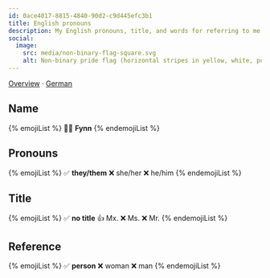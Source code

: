 ```yaml
---
id: 0ace4017-8815-4840-90d2-c9d445efc3b1
title: English pronouns
description: My English pronouns, title, and words for referring to me.
social:
  image:
    src: media/non-binary-flag-square.svg
    alt: Non-binary pride flag (horizontal stripes in yellow, white, purple, black).
---
```


[Overview](../) · [German](../de/)

## Name

{% emojiList %}
🧑🏻 **Fynn**
{% endemojiList %}

## Pronouns

{% emojiList %}
✅ **they/them**
❌ she/her
❌ he/him
{% endemojiList %}

## Title

{% emojiList %}
✅ **no title**
👍 Mx.
❌ Ms.
❌ Mr.
{% endemojiList %}

## Reference

{% emojiList %}
✅ **person**
❌ woman
❌ man
{% endemojiList %}
